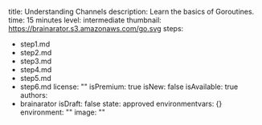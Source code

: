 title: Understanding Channels
description: Learn the basics of Goroutines.
time: 15 minutes
level: intermediate
thumbnail: https://brainarator.s3.amazonaws.com/go.svg
steps:
- step1.md
- step2.md
- step3.md
- step4.md
- step5.md
- step6.md
license: ""
isPremium: true
isNew: false
isAvailable: true
authors: 
- brainarator
isDraft: false
state: approved
environmentvars: {}
environment: ""
image: ""

